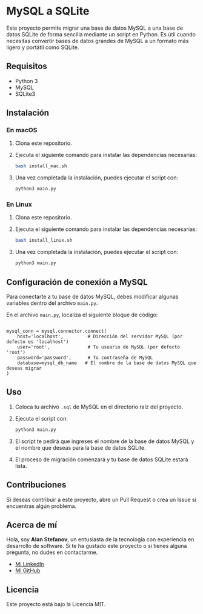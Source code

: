# MySQL a SQLite

Este proyecto permite migrar una base de datos MySQL a una base de datos SQLite de forma sencilla mediante un script en Python. Es útil cuando necesitas convertir bases de datos grandes de MySQL a un formato más ligero y portátil como SQLite.

## Requisitos

- Python 3
- MySQL
- SQLite3

## Instalación

### En macOS

1. Clona este repositorio.
2. Ejecuta el siguiente comando para instalar las dependencias necesarias:

    ```bash
    bash install_mac.sh


3. Una vez completada la instalación, puedes ejecutar el script con:

    ```bash
    python3 main.py

### En Linux

1. Clona este repositorio.
2. Ejecuta el siguiente comando para instalar las dependencias necesarias:

    ```bash
    bash install_linux.sh


3. Una vez completada la instalación, puedes ejecutar el script con:

    ```bash
    python3 main.py

## Configuración de conexión a MySQL

Para conectarte a tu base de datos MySQL, debes modificar algunas variables dentro del archivo `main.py`.

En el archivo `main.py`, localiza el siguiente bloque de código:

<pre><code class="python">
mysql_conn = mysql.connector.connect(
    host='localhost',         # Dirección del servidor MySQL (por defecto es 'localhost')
    user='root',              # Tu usuario de MySQL (por defecto 'root')
    password='password',      # Tu contraseña de MySQL
    database=mysql_db_name   # El nombre de la base de datos MySQL que deseas migrar
)
</code></pre>



## Uso

1. Coloca tu archivo `.sql` de MySQL en el directorio raíz del proyecto.
2. Ejecuta el script con:

    ```bash
    python3 main.py


3. El script te pedirá que ingreses el nombre de la base de datos MySQL y el nombre que deseas para la base de datos SQLite.
4. El proceso de migración comenzará y tu base de datos SQLite estará lista.

## Contribuciones

Si deseas contribuir a este proyecto, abre un Pull Request o crea un Issue si encuentras algún problema.

## Acerca de mí

Hola, soy **Alan Stefanov**, un entusiasta de la tecnología con experiencia en desarrollo de software. Si te ha gustado este proyecto o si tienes alguna pregunta, no dudes en contactarme.

- [Mi LinkedIn](https://www.linkedin.com/in/alanstefanov/)
- [Mi GitHub](https://github.com/AlanStefanov/)

## Licencia

Este proyecto está bajo la Licencia MIT.

